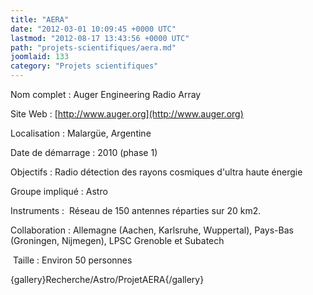 ```yaml
---
title: "AERA"
date: "2012-03-01 10:09:45 +0000 UTC"
lastmod: "2012-08-17 13:43:56 +0000 UTC"
path: "projets-scientifiques/aera.md"
joomlaid: 133
category: "Projets scientifiques"
---
```

Nom complet : Auger Engineering Radio Array

Site Web : [](http://www.auger.org)[http://www.auger.org](http://www.auger.org)

Localisation : Malargüe, Argentine

Date de démarrage : 2010 (phase 1)

Objectifs : Radio détection des rayons cosmiques d'ultra haute énergie

Groupe impliqué : Astro

Instruments :  Réseau de 150 antennes réparties sur 20 km2.

Collaboration : Allemagne (Aachen, Karlsruhe, Wuppertal), Pays-Bas (Groningen, Nijmegen), LPSC Grenoble et Subatech

 Taille : Environ 50 personnes

{gallery}Recherche/Astro/ProjetAERA{/gallery}
